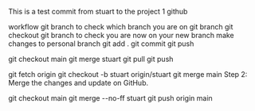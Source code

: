 This is a test commit from stuart to the project 1 github


workflow
git branch to check which branch you are on
git branch <your name>
git checkout <your name>
git branch to check you are now on your new branch
make changes to personal branch
git add .
git commit
git push



git checkout main
git merge stuart
git pull
git push

git fetch origin
git checkout -b stuart origin/stuart
git merge main
Step 2: Merge the changes and update on GitHub.

git checkout main
git merge --no-ff stuart
git push origin main





